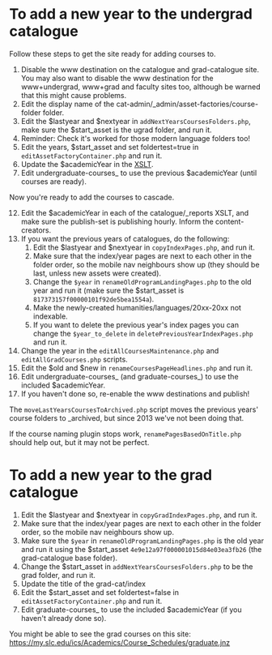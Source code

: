 # To add a new year to the undergrad catalogue

Follow these steps to get the site ready for adding courses to.

1. Disable the www destination on the catalogue and grad-catalogue site. You may also want to disable the www destination for the www+undergrad, www+grad and faculty sites too, although be warned that this might cause problems.
6. Edit the display name of the cat-admin/_admin/asset-factories/course-folder folder.
7. Edit the $lastyear and $nextyear in `addNextYearsCoursesFolders.php`, make sure the $start_asset is the ugrad folder, and run it.
8. Reminder: Check it's worked for those modern language folders too!
9. Edit the years, $start_asset and set foldertest=true in `editAssetFactoryContainer.php` and run it.
10. Update the $academicYear in the [XSLT](https://cms.slc.edu:8443/entity/open.act?id=cc0aa4387f0000021c8ad4ac3f12f79b&type=format).
11. Edit undergraduate-courses_ to use the previous $academicYear (until courses are ready).

Now you're ready to add the courses to cascade.

12. Edit the $academicYear in each of the catalogue/_reports XSLT, and make sure the publish-set is publishing hourly. Inform the content-creators.
13. If you want the previous years of catalogues, do the following:
    1. Edit the $lastyear and $nextyear in `copyIndexPages.php`, and run it.
    2. Make sure that the index/year pages are next to each other in the folder order, so the mobile nav neighbours show up (they should be last, unless new assets were created).
    3. Change the `$year` in `renameOldProgramLandingPages.php` to the old year and run it (make sure the $start_asset is `817373157f00000101f92de5bea1554a`).
    4. Make the newly-created humanities/languages/20xx-20xx not indexable.
    5. If you want to delete the previous year's index pages you can change the `$year_to_delete` in `deletePreviousYearIndexPages.php` and run it.
13. Change the year in the `editAllCoursesMaintenance.php` and `editAllGradCourses.php` scripts.
14. Edit the $old and $new in `renameCoursesPageHeadlines.php` and run it.
15. Edit undergraduate-courses_ (and graduate-courses_) to use the included $academicYear.
16. If you haven't done so, re-enable the www destinations and publish!

The `moveLastYearsCoursesToArchived.php` script moves the previous years' course folders to _archived, but since 2013 we've not been doing that.

If the course naming plugin stops work, `renamePagesBasedOnTitle.php` should help out, but it may not be perfect.

# To add a new year to the grad catalogue

1. Edit the $lastyear and $nextyear in `copyGradIndexPages.php`, and run it.
2. Make sure that the index/year pages are next to each other in the folder order, so the mobile nav neighbours show up.
3. Make sure the `$year` in `renameOldProgramLandingPages.php` is the old year and run it using the $start_asset `4e9e12a97f000001015d84e03ea3fb26` (the grad-catalogue base folder).
4. Change the $start_asset in `addNextYearsCoursesFolders.php` to be the grad folder, and run it.
5. Update the title of the grad-cat/index
6. Edit the $start_asset and set foldertest=false in `editAssetFactoryContainer.php` and run it.
7. Edit graduate-courses_ to use the included $academicYear (if you haven't already done so).

You might be able to see the grad courses on this site: https://my.slc.edu/ics/Academics/Course_Schedules/graduate.jnz
